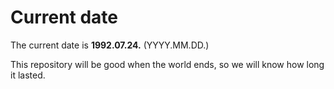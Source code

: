 # Current date

The current date is **1992.07.24.** (YYYY.MM.DD.)

This repository will be good when the world ends, so we will know how long it lasted.